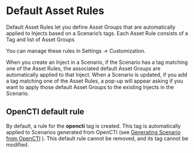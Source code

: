 # Default Asset Rules 

Default Asset Rules let you define Asset Groups that are automatically applied to Injects based on a Scenario’s tags. Each Asset Rule consists of a Tag and list of Asset Groups

You can manage these rules in Settings → Customization.

When you create an Inject in a Scenario, if the Scenario has a tag matching one of the Asset Rules, the associated default Asset Groups are automatically applied to that Inject. When a Scenario is updated, if you add a tag matching one of the Asset Rules, a pop-up will appear asking if you want to apply those default Asset Groups to the existing Injects in the Scenario.

## OpenCTI default rule
By default, a rule for the **opencti** tag is created. This tag is automatically applied to Scenarios generated from OpenCTI (see [Generating Scenario from OpenCTI](../scenario/opencti_scenario.md) ). This default rule cannot be removed, and its tag cannot be modified.
